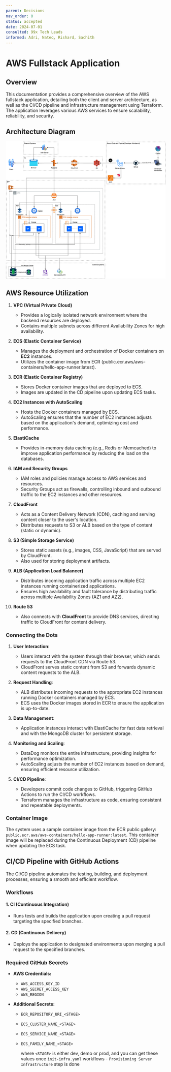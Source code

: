 ```yaml
---
parent: Decisions
nav_order: 0
status: accepted
date: 2024-07-01
consulted: 99x Tech Leads
informed: Adri, Nateq, Rishard, Sachith
---
```


# AWS Fullstack Application

## Overview

This documentation provides a comprehensive overview of the AWS fullstack application, detailing both the client and server architecture, as well as the CI/CD pipeline and infrastructure management using Terraform. The application leverages various AWS services to ensure scalability, reliability, and security.

## Architecture Diagram
![architecture-diagram](https://raw.githubusercontent.com/99x/product-central-architectures/main/architectures/docs/decisions/aws-fullstack-app/0000-architecture-diagram.png
)

## AWS Resource Utilization

1. **VPC (Virtual Private Cloud)**
   - Provides a logically isolated network environment where the backend resources are deployed.
   - Contains multiple subnets across different Availability Zones for high availability.

2. **ECS (Elastic Container Service)**
   - Manages the deployment and orchestration of Docker containers on **EC2** instances.
   - Utilizes the container image from ECR (public.ecr.aws/aws-containers/hello-app-runner:latest).

3. **ECR (Elastic Container Registry)**
   - Stores Docker container images that are deployed to ECS.
   - Images are updated in the CD pipeline upon updating ECS tasks.

4. **EC2 Instances with AutoScaling**
   - Hosts the Docker containers managed by ECS.
   - AutoScaling ensures that the number of EC2 instances adjusts based on the application's demand, optimizing cost and performance.

5. **ElastiCache**
   - Provides in-memory data caching (e.g., Redis or Memcached) to improve application performance by reducing the load on the databases.

6. **IAM and Security Groups**
    - IAM roles and policies manage access to AWS services and resources.
    - Security Groups act as firewalls, controlling inbound and outbound traffic to the EC2 instances and other resources.

7. **CloudFront**
      - Acts as a Content Delivery Network (CDN), caching and serving content closer to the user's location.
      - Distributes requests to S3 or ALB based on the type of content (static or dynamic).

8. **S3 (Simple Storage Service)**

      - Stores static assets (e.g., images, CSS, JavaScript) that are served by CloudFront.
      - Also used for storing deployment artifacts.

9. **ALB (Application Load Balancer)**

      - Distributes incoming application traffic across multiple EC2 instances running containerized applications.
      - Ensures high availability and fault tolerance by distributing traffic across multiple Availability Zones (AZ1 and AZ2).

9. **Route 53**
    - Also connects with **CloudFront** to provide DNS services, directing traffic to CloudFront for content delivery.

### Connecting the Dots

1. **User Interaction**:
   - Users interact with the system through their browser, which sends requests to the CloudFront CDN via Route 53.
   - CloudFront serves static content from S3 and forwards dynamic content requests to the ALB.

2. **Request Handling**:
   - ALB distributes incoming requests to the appropriate EC2 instances running Docker containers managed by ECS.
   - ECS uses the Docker images stored in ECR to ensure the application is up-to-date.

3. **Data Management**:
   - Application instances interact with ElastiCache for fast data retrieval and with the MongoDB cluster for persistent storage.

4. **Monitoring and Scaling**:
   - DataDog monitors the entire infrastructure, providing insights for performance optimization.
   - AutoScaling adjusts the number of EC2 instances based on demand, ensuring efficient resource utilization.

5. **CI/CD Pipeline**:
   - Developers commit code changes to GitHub, triggering GitHub Actions to run the CI/CD workflows.
   - Terraform manages the infrastructure as code, ensuring consistent and repeatable deployments.

### Container Image
The system uses a sample container image from the ECR public gallery: `public.ecr.aws/aws-containers/hello-app-runner:latest`. This container image will be replaced during the Continuous Deployment (CD) pipeline when updating the ECS task.

## CI/CD Pipeline with GitHub Actions

The CI/CD pipeline automates the testing, building, and deployment processes, ensuring a smooth and efficient workflow.

### Workflows

#### 1. CI (Continuous Integration)
- Runs tests and builds the application upon creating a pull request targeting the specified branches.

#### 2. CD (Continuous Delivery)
- Deploys the application to designated environments upon merging a pull request to the specified branches.

### Required GitHub Secrets

- **AWS Credentials:**
  - `AWS_ACCESS_KEY_ID`
  - `AWS_SECRET_ACCESS_KEY`
  - `AWS_REGION`

- **Additional Secrets:**
  - `ECR_REPOSITORY_URI_<STAGE>`
  - `ECS_CLUSTER_NAME_<STAGE>`
  - `ECS_SERVICE_NAME_<STAGE>`
  - `ECS_FAMILY_NAME_<STAGE>`

    where `<STAGE>` is either dev, demo or prod, and you can get these values once `init-infra.yaml` workflows - `Provisioning Server Infrastructure` step is done